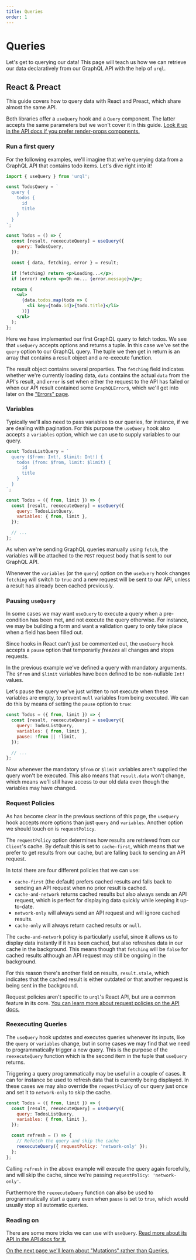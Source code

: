 ```yaml
---
title: Queries
order: 1
---
```


# Queries

Let's get to querying our data! This page will teach us how we can retrieve our data declaratively
from our GraphQL API with the help of `urql`.

## React & Preact

This guide covers how to query data with React and Preact, which share almost the same API.

Both libraries offer a `useQuery` hook and a `Query` component. The latter accepts the same
parameters but we won't cover it in this guide. [Look it up in the API docs if you prefer
render-props components.](../api/urql.md#components)

### Run a first query

For the following examples, we'll imagine that we're querying data from a GraphQL API that contains
todo items. Let's dive right into it!

```jsx
import { useQuery } from 'urql';

const TodosQuery = `
  query {
    todos {
      id
      title
    }
  }
`;

const Todos = () => {
  const [result, reexecuteQuery] = useQuery({
    query: TodosQuery,
  });

  const { data, fetching, error } = result;

  if (fetching) return <p>Loading...</p>;
  if (error) return <p>Oh no... {error.message}</p>;

  return (
    <ul>
      {data.todos.map(todo => (
        <li key={todo.id}>{todo.title}</li>
      ))}
    </ul>
  );
};
```

Here we have implemented our first GraphQL query to fetch todos. We see that `useQuery` accepts
options and returns a tuple. In this case we've set the `query` option to our GraphQL query. The
tuple we then get in return is an array that contains a result object and a re-execute function.

The result object contains several properties. The `fetching` field indicates whether we're currently
loading data, `data` contains the actual `data` from the API's result, and `error` is set when either
the request to the API has failed or when our API result contained some `GraphQLError`s, which
we'll get into later on the ["Errors" page](./errors.md).

### Variables

Typically we'll also need to pass variables to our queries, for instance, if we are dealing with
pagination. For this purpose the `useQuery` hook also accepts a `variables` option, which we can use
to supply variables to our query.

```jsx
const TodosListQuery = `
  query ($from: Int!, $limit: Int!) {
    todos (from: $from, limit: $limit) {
      id
      title
    }
  }
`;

const Todos = ({ from, limit }) => {
  const [result, reexecuteQuery] = useQuery({
    query: TodosListQuery,
    variables: { from, limit },
  });

  // ...
};
```

As when we're sending GraphQL queries manually using `fetch`, the variables will be attached to the
`POST` request body that is sent to our GraphQL API.

Whenever the `variables` (or the `query`) option on the `useQuery` hook changes `fetching` will
switch to `true` and a new request will be sent to our API, unless a result has already been cached
previously.

### Pausing `useQuery`

In some cases we may want `useQuery` to execute a query when a pre-condition has been met, and not
execute the query otherwise. For instance, we may be building a form and want a validation query to
only take place when a field has been filled out.

Since hooks in React can't just be commented out, the `useQuery` hook accepts a `pause` option that
temporarily _freezes_ all changes and stops requests.

In the previous example we've defined a query with mandatory arguments. The `$from` and `$limit`
variables have been defined to be non-nullable `Int!` values.

Let's pause the query we've just
written to not execute when these variables are empty, to prevent `null` variables from being
executed. We can do this by means of setting the `pause` option to `true`:

```jsx
const Todos = ({ from, limit }) => {
  const [result, reexecuteQuery] = useQuery({
    query: TodosListQuery,
    variables: { from, limit },
    pause: !from || !limit,
  });

  // ...
};
```

Now whenever the mandatory `$from` or `$limit` variables aren't supplied the query won't be executed.
This also means that `result.data` won't change, which means we'll still have access to our old data
even though the variables may have changed.

### Request Policies

As has become clear in the previous sections of this page, the `useQuery` hook accepts more options
than just `query` and `variables`. Another option we should touch on is `requestPolicy`.

The `requestPolicy` option determines how results are retrieved from our `Client`'s cache. By
default this is set to `cache-first`, which means that we prefer to get results from our cache, but
are falling back to sending an API request.

In total there are four different policies that we can use:

- `cache-first` (the default) prefers cached results and falls back to sending an API request when
  no prior result is cached.
- `cache-and-network` returns cached results but also always sends an API request, which is perfect
  for displaying data quickly while keeping it up-to-date.
- `network-only` will always send an API request and will ignore cached results.
- `cache-only` will always return cached results or `null`.

The `cache-and-network` policy is particularly useful, since it allows us to display data instantly
if it has been cached, but also refreshes data in our cache in the background. This means though
that `fetching` will be `false` for cached results although an API request may still be ongoing in
the background.

For this reason there's another field on results, `result.stale`, which indicates that the cached
result is either outdated or that another request is being sent in the background.

Request policies aren't specific to `urql`'s React API, but are a common feature in its core. [You
can learn more about request policies on the API docs.](../api/core.md#requestpolicy)

### Reexecuting Queries

The `useQuery` hook updates and executes queries whenever its inputs, like the `query` or
`variables` change, but in some cases we may find that we need to programmatically trigger a new
query. This is the purpose of the `reexecuteQuery` function which is the second item in the tuple
that `useQuery` returns.

Triggering a query programmatically may be useful in a couple of cases. It can for instance be used
to refresh data that is currently being displayed. In these cases we may also override the
`requestPolicy` of our query just once and set it to `network-only` to skip the cache.

```jsx
const Todos = ({ from, limit }) => {
  const [result, reexecuteQuery] = useQuery({
    query: TodosListQuery,
    variables: { from, limit },
  });

  const refresh = () => {
    // Refetch the query and skip the cache
    reexecuteQuery({ requestPolicy: 'network-only' });
  };
};
```

Calling `refresh` in the above example will execute the query again forcefully, and will skip the
cache, since we're passing `requestPolicy: 'network-only'`.

Furthermore the `reexecuteQuery` function can also be used to programmatically start a query even
when `pause` is set to `true`, which would usually stop all automatic queries.

### Reading on

There are some more tricks we can use with `useQuery`. [Read more about its API in the API docs for
it.](../api/urql.md#usequery)

[On the next page we'll learn about "Mutations" rather than Queries.](./mutations.md)
